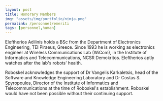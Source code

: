 ```yaml
---
layout: post
title: Honorary Members
img: "assets/img/portfolio/ninja.png"
permalink: /personnel/emeriti
tags: [personnel,human]
---
```


Eleftherios Adilinis holds a BSc from the Department of Electronics
Engineering, TEI Piraeus, Greece. Since 1993 he is working as
electronics engineer at Wireless Communications Lab (WiCom), in the
Institute of Informatics and Telecommunications, NCSR Demokritos.
Eleftherios aptly watches after the lab's robots' health.

Roboskel acknowledges the support of Dr Vangelis Karkaletsis, head of
the Software and Knowledge Engineering Laboratory and Dr Costas S.
Spyropoulos, Director of the Institute of Informatics and
Telecommunications at the time of Roboskel's establishment. Roboskel
would have not been possible without their continuing support.


